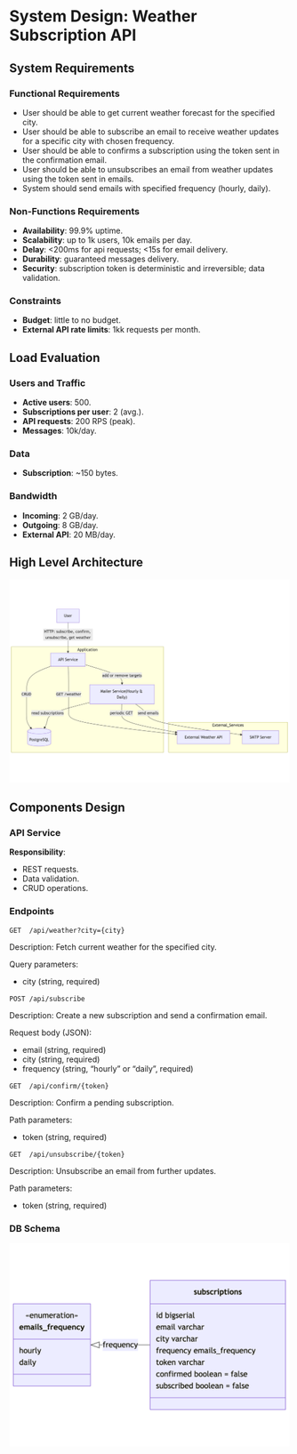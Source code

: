 # System Design: Weather Subscription API

## System Requirements

### Functional Requirements
- User should be able to get current weather forecast for the specified city.
- User should be able to subscribe an email to receive weather updates for a specific city with chosen frequency.
- User should be able to confirms a subscription using the token sent in the confirmation email.
- User should be able to unsubscribes an email from weather updates using the token sent in emails.
- System should send emails with specified frequency (hourly, daily).

### Non-Functions Requirements
- **Availability**: 99.9% uptime.
- **Scalability**: up to 1k users, 10k emails per day.
- **Delay**: <200ms for api requests; <15s for email delivery.
- **Durability**: guaranteed messages delivery.
- **Security**: subscription token is deterministic and irreversible; data validation.

### Constraints
- **Budget**: little to no budget.
- **External API rate limits**: 1kk requests per month.

## Load Evaluation

### Users and Traffic
- **Active users**: 500.
- **Subscriptions per user**: 2 (avg.).
- **API requests**: 200 RPS (peak).
- **Messages**: 10k/day.

### Data
- **Subscription**: ~150 bytes.

### Bandwidth
- **Incoming**: 2 GB/day.
- **Outgoing**: 8 GB/day.
- **External API**: 20 MB/day.

## High Level Architecture

![schema](../images/high-level-architecture.png)

## Components Design

### API Service

**Responsibility**:
- REST requests.
- Data validation.
- CRUD operations.

### Endpoints
```
GET  /api/weather?city={city}
```
Description: Fetch current weather for the specified city.

Query parameters:
- city (string, required)

```
POST /api/subscribe
```
Description: Create a new subscription and send a confirmation email.

Request body (JSON):
- email (string, required)
- city (string, required)
- frequency (string, “hourly” or “daily”, required)

```
GET  /api/confirm/{token}
```
Description: Confirm a pending subscription.

Path parameters:
- token (string, required)

```
GET  /api/unsubscribe/{token}
```
Description: Unsubscribe an email from further updates.

Path parameters:
- token (string, required)

### DB Schema
![schema](../images/db-schema.png)